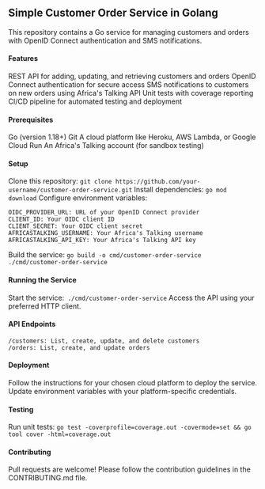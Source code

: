 ## Simple Customer Order Service in Golang

This repository contains a Go service for managing customers and orders with OpenID Connect authentication and SMS notifications.

#### Features
REST API for adding, updating, and retrieving customers and orders
OpenID Connect authentication for secure access
SMS notifications to customers on new orders using Africa's Talking API
Unit tests with coverage reporting
CI/CD pipeline for automated testing and deployment

#### Prerequisites
Go (version 1.18+)
Git
A cloud platform like Heroku, AWS Lambda, or Google Cloud Run
An Africa's Talking account (for sandbox testing)

#### Setup

Clone this repository: `git clone https://github.com/your-username/customer-order-service.git`
Install dependencies: `go mod download`
Configure environment variables:
```
OIDC_PROVIDER_URL: URL of your OpenID Connect provider
CLIENT_ID: Your OIDC client ID
CLIENT_SECRET: Your OIDC client secret
AFRICASTALKING_USERNAME: Your Africa's Talking username
AFRICASTALKING_API_KEY: Your Africa's Talking API key
```
Build the service: `go build -o cmd/customer-order-service ./cmd/customer-order-service`

#### Running the Service
Start the service:` ./cmd/customer-order-service`
Access the API using your preferred HTTP client.

#### API Endpoints
```
/customers: List, create, update, and delete customers
/orders: List, create, and update orders
```
#### Deployment

Follow the instructions for your chosen cloud platform to deploy the service.
Update environment variables with your platform-specific credentials.

#### Testing

Run unit tests: `go test -coverprofile=coverage.out -covermode=set && go tool cover -html=coverage.out`

#### Contributing

Pull requests are welcome! Please follow the contribution guidelines in the CONTRIBUTING.md file.